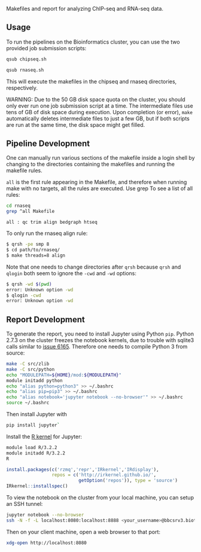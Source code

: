 Makefiles and report for analyzing ChIP-seq and RNA-seq data.

Usage
-----

To run the pipelines on the Bioinformatics cluster, you can use the
two provided job submission scripts:

```bash
qsub chipseq.sh
```

```bash
qsub rnaseq.sh
```

This will execute the makefiles in the chipseq and rnaseq directories,
respectively.

WARNING: Due to the 50 GB disk space quota on the cluster,
you should only ever run one job submission script at a time.
The intermediate files use tens of GB of disk space during execution.
Upon completion (or error), `make` automatically deletes intermediate files to just a few GB,
but if both scripts are run at the same time, the disk space might get filled.

Pipeline Development
--------------------

One can manually run various sections of the makefile inside a login
shell by changing to the directories containing the makefiles and
running the makefile rules.

`all` is the first rule appearing in the Makefile, and therefore when
running make with no targets, all the rules are executed.  Use grep To
see a list of all rules:

```bash
cd rnaseq
grep ^all Makefile
```

```
all : qc trim align bedgraph htseq
```

To only run the rnaseq align rule:

```bash
$ qrsh -pe smp 8
$ cd path/to/rnaseq/
$ make threads=8 align
```

Note that one needs to change directories after `qrsh` because `qrsh`
and `qlogin` both seem to ignore the `-cwd` and `-wd` options:

```bash
$ qrsh -wd $(pwd)
error: Unknown option -wd
$ qlogin -cwd
error: Unknown option -wd
```

Report Development
------------------

To generate the report, you need to install Jupyter using Python `pip`.
Python 2.7.3 on the cluster freezes the notebook kernels,
due to trouble with sqlite3 calls similar to [issue 6165](https://github.com/ipython/ipython/issues/6165).
Therefore one needs to compile Python 3 from source:

```bash
make -C src/zlib
make -C src/python
echo "MODULEPATH=${HOME}/mod:${MODULEPATH}"
module initadd python
echo "alias python=python3" >> ~/.bashrc
echo "alias pip=pip3" >> ~/.bashrc
echo "alias notebook='jupyter notebook --no-browser'" >> ~/.bashrc
source ~/.bashrc
```

Then install Jupyter with 

```bash
pip install jupyter`
```

Install the [R kernel](https://irkernel.github.io/installation/#source-panel)
for Jupyter:

```bash
module load R/3.2.2
module initadd R/3.2.2
R
```

```R
install.packages(c('rzmq','repr','IRkernel','IRdisplay'),
                 repos = c('http://irkernel.github.io/',
                           getOption('repos')), type = 'source')
IRkernel::installspec()
```

To view the notebook on the cluster from your local machine,
you can setup an SSH tunnel:

```bash
jupyter notebook --no-browser
ssh -N -f -L localhost:8080:localhost:8888 <your_username>@bbcsrv3.biotech.uconn.edu
```

Then on your client machine, open a web browser to that port:

```bash
xdg-open http://localhost:8080
```
